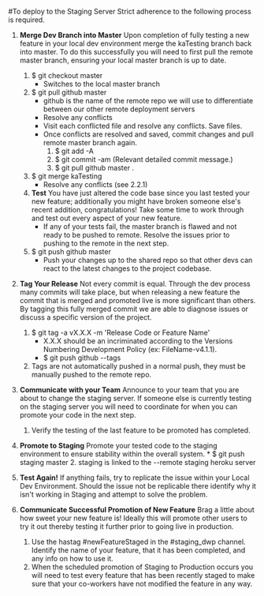 #To deploy to the Staging Server Strict adherence to the following process is required.
1. **Merge Dev Branch into Master**
Upon completion of fully testing a new feature in your local dev environment merge the kaTesting branch back into master. To do this successfully you will need to first pull the remote master branch, ensuring your local master branch is up to date.
    1. $ git checkout master
        * Switches to the local master branch
    2. $ git pull github master
        * github is the name of the remote repo we will use to differentiate between our other remote deployment servers
        * Resolve any conflicts
        * Visit each conflicted file and resolve any conflicts. Save files.
        * Once conflicts are resolved and saved, commit changes and pull remote master branch again.
            1. $ git add -A
            1. $ git commit -am (Relevant detailed commit message.)
            1. $ git pull github master  .
    3. $ git merge kaTesting
        * Resolve any conflicts (see 2.2.1)
    4. **Test**
You have just altered the code base since you last tested your new feature; additionally you might have broken someone else's recent addition, congratulations! Take some time to work through and test out every aspect of your new feature.
        * If any of your tests fail, the master branch is flawed and not ready to be pushed to remote. Resolve the issues prior to pushing to the remote in the next step.
    5. $ git push github master
        * Push your changes up to the shared repo so that other devs can react to the latest changes to the project codebase.

2. **Tag Your Release**
Not every commit is equal. Through the dev process many commits will take place, but when releasing a new feature the commit that is merged and promoted live is more significant than others. By tagging this fully merged commit we are able to diagnose issues or discuss a specific version of the project. 
    1. $ git tag -a vX.X.X -m 'Release Code or Feature Name'
        * X.X.X should be an incriminated according to the Versions Numbering Development Policy (ex: FileName-v4.1.1).
        * $ git push github --tags
    2. Tags are not automatically pushed in a normal push, they must be manually pushed to the remote repo.
3. **Communicate with your Team**
Announce to your team that you are about to change the staging server. If someone else is currently testing on the staging server you will need to coordinate for when you can promote your code in the next step. 
    1. Verify the testing of the last feature to be promoted has completed.
4. **Promote to Staging**
Promote your tested code to the staging environment to ensure stability within the overall system. 
        * $ git push staging master
    2. staging is linked to the --remote staging heroku server
5. **Test Again!**
If anything fails, try to replicate the issue within your Local Dev Environment. Should the issue not be replicable there identify why it isn't working in Staging and attempt to solve the problem.
6. **Communicate Successful Promotion of New Feature**
Brag a little about how sweet your new feature is! Ideally this will promote other users to try it out thereby testing it further prior to going live in production. 
    1. Use the hastag #newFeatureStaged in the #staging_dwp channel. Identify the name of your feature, that it has been completed, and any info on how to use it.
    2. When the scheduled promotion of Staging to Production occurs you will need to test every feature that has been recently staged to make sure that your co-workers have not modified the feature in any way.

